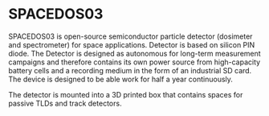 # SPACEDOS03

SPACEDOS03 is open-source semiconductor particle detector (dosimeter and spectrometer) for space applications. Detector is based on silicon PIN diode. The Detector is designed as autonomous for long-term measurement campaigns and therefore contains its own power source from high-capacity battery cells and a recording medium in the form of an industrial SD card. The device is designed to be able work for half a year continuously.

The detector is mounted into a 3D printed box that contains spaces for passive TLDs and track detectors.
